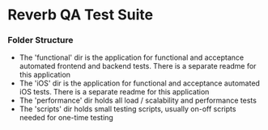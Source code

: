 Reverb QA Test Suite
=================

### Folder Structure
- The 'functional' dir is the application for functional and acceptance automated frontend and backend tests. There is a separate readme for this application 
- The 'iOS' dir is the application for functional and acceptance automated iOS tests. There is a separate readme for this application 
- The 'performance' dir holds all load / scalability and performance tests
- The 'scripts' dir holds small testing scripts, usually on-off scripts needed for one-time testing
